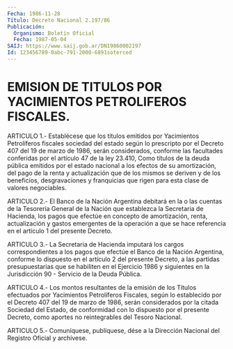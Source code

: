 ```yaml
---
Fecha: 1986-11-28
Título: Decreto Nacional 2.197/86
Publicación:
  Organismo: Boletín Oficial
  Fecha: 1987-05-04
SAIJ: https://www.saij.gob.ar/DN19860002197
Id: 123456789-0abc-791-2000-6891soterced
---
```

# EMISION DE TITULOS POR YACIMIENTOS PETROLIFEROS FISCALES.

<a id="1"></a>
ARTICULO 1.- Establécese que los títulos emitidos por Yacimientos Petrolíferos fiscales sociedad del estado según lo prescripto por el Decreto 407 del 19 de marzo de 1986, serán considerados, conforme las facultades conferidas por el artículo 47 de la ley 23.410, Como títulos de la deuda pública emitidos por el estado nacional a los efectos de su amortización, del pago de la renta y actualización que de los mismos se deriven y de los beneficios, desgravaciones y franquicias que rigen para esta clase de valores negociables.

<a id="2"></a>
ARTICULO 2.- El Banco de la Nación Argentina debitará en la o las cuentas de la Tesorería General de la Nación que establezca la Secretaria de Hacienda, los pagos que efectúe en concepto de amortización, renta, actualización y gastos emergentes de la operación a que se hace referencia en el artículo 1 del presente Decreto.

<a id="3"></a>
ARTICULO 3.- La Secretaria de Hacienda imputará los cargos correspondientes a los pagos que efectúe el Banco de la Nación Argentina, conforme lo dispuesto en el artículo 2 del presente Decreto, a las partidas presupuestarias que se habiliten en el Ejercicio 1986 y siguientes en la Jurisdicción 90 - Servicio de la Deuda Pública.

<a id="4"></a>
ARTICULO 4.- Los montos resultantes de la emisión de los Títulos efectuados por Yacimientos Petrolíferos Fiscales, según lo establecido por el Decreto 407 del 19 de marzo de 1986, serán considerados por la citada Sociedad del Estado, de conformidad con lo dispuesto por el presente Decreto, como aportes no reintegrables del Tesoro Nacional.

<a id="5"></a>
ARTICULO 5.- Comuníquese, publíquese, dése a la Dirección Nacional del Registro Oficial y archívese.